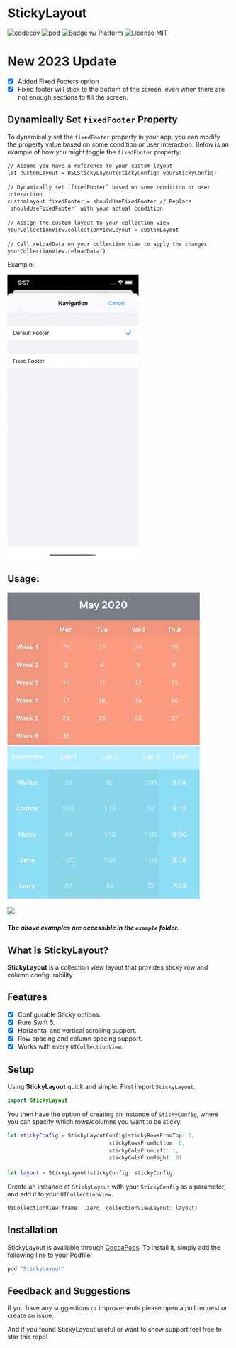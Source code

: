 # StickyLayout 
[![codecov](https://codecov.io/gh/jeffreysfllo24/StickyLayout/branch/master/graph/badge.svg)](https://codecov.io/gh/jeffreysfllo24/StickyLayout)
[![pod](https://cocoapod-badges.herokuapp.com/v/StickyLayout/badge.png)](https://cocoapods.org/pods/StickyLayout)
[![Badge w/ Platform](https://cocoapod-badges.herokuapp.com/p/StickyLayout/badge.svg)](https://cocoadocs.org/pods/StickyLayout)
![License MIT](https://go-shields.herokuapp.com/license-MIT-blue.png)

# New 2023 Update  
- [X] Added Fixed Footers option
- [X] Fixed footer will stick to the bottom of the screen, even when there are not enough sections to fill the screen.

## Dynamically Set `fixedFooter` Property

To dynamically set the `fixedFooter` property in your app, you can modify the property value based on some condition or user interaction. Below is an example of how you might toggle the `fixedFooter` property:

```
// Assume you have a reference to your custom layout
let customLayout = DSCStickyLayout(stickyConfig: yourStickyConfig)

// Dynamically set `fixedFooter` based on some condition or user interaction
customLayout.fixedFooter = shouldUseFixedFooter // Replace `shouldUseFixedFooter` with your actual condition

// Assign the custom layout to your collection view
yourCollectionView.collectionViewLayout = customLayout

// Call reloadData on your collection view to apply the changes
yourCollectionView.reloadData()
```

Example:
 <p float="right">
    <img src="Art/FixedFooter_2023.gif" float="right">
  </p>

  ## Usage:
 
<p>
  <p float="left">
    <img src="Art/StickyLayout_Calendar.gif" float="top">
    <img src="Art/StickyLayout_swimming.gif" float="bottom">
  </p>

  <p float="right">
    <img src="https://github.com/jeffreysfllo24/StickyLayout/blob/master/Art/StickLayout_Tabular.gif" float="right">
  </p>
</p>

##### The above examples are accessible in the `example` folder.

## What is StickyLayout?
**StickyLayout** is a collection view layout that provides sticky row and column configurability.

## Features

- [X] Configurable Sticky options.
- [X] Pure Swift 5.
- [X] Horizontal and vertical scrolling support.
- [X] Row spacing and column spacing support.
- [X] Works with every `UICollectionView`.

## Setup
Using **StickyLayout** quick and simple. First import `StickyLayout`.

```swift
import StickyLayout
```

You then have the option of creating an instance of `StickyConfig`, where you can specify which rows/columns you want to be sticky.

```swift
let stickyConfig = StickyLayoutConfig(stickyRowsFromTop: 1,
                                stickyRowsFromBottom: 0,
                                stickyColsFromLeft: 1,
                                stickyColsFromRight: 0)

let layout = StickyLayout(stickyConfig: stickyConfig)
```

Create an instance of `StickyLayout` with your `StickyConfig` as a parameter, and add it to your `UICollectionView`.
```swift
UICollectionView(frame: .zero, collectionViewLayout: layout)
```

## Installation
StickyLayout is available through [CocoaPods](http://cocoapods.org). To install
it, simply add the following line to your Podfile:

```ruby
pod "StickyLayout"
```

## Feedback and Suggestions
If you have any suggestions or improvements please open a pull request or create an issue.

And if you found StickyLayout useful or want to show support feel free to star this repo!
